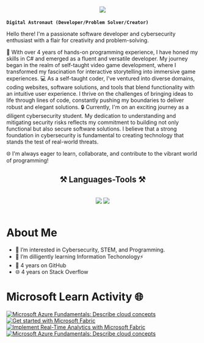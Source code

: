 <h1 align="center">
    <img src="https://readme-typing-svg.herokuapp.com/?font=Righteous&size=35&center=true&vCenter=true&width=500&height=70&duration=5000&lines=Hello+Everyone!+👋;+I'm+🧑‍🚀+Conie+151!;" />
</h1>

**`Digital Astronaut (Developer/Problem Solver/Creator)`**

Hello there! I'm a passionate software developer and cybersecurity enthusiast with a flair for creativity and problem-solving.

🚀 With over 4 years of hands-on programming experience, I have honed my skills in C# and emerged as a fluent and versatile developer. My journey began in the realm of self-taught video game development, where I transformed my fascination for interactive storytelling into immersive game experiences.
💻 As a self-taught coder, I've ventured into diverse domains, coding websites, software solutions, and tools that blend functionality with an intuitive user experience. I thrive on the challenges of bringing ideas to life through lines of code, constantly pushing my boundaries to deliver robust and elegant solutions.
🔒 Currently, I'm on an exciting journey as a diligent cybersecurity student. My dedication to understanding and mitigating security risks reflects my commitment to building not only functional but also secure software solutions. I believe that a strong foundation in cybersecurity is fundamental to creating technology that stands the test of real-world threats.

🌐 I'm always eager to learn, collaborate, and contribute to the vibrant world of programming!

<h2 align="center">⚒️ Languages-Tools ⚒️</h2>
<br/>
<div align="center">
    <img src="https://skillicons.dev/icons?i=react,html,css,vscode,github,figma,git" />
    <img src="https://skillicons.dev/icons?i=nodejs,python,javascript,firebase,c#,java" /><br>
</div>
<br/>

# About Me
- 👀 I’m interested in Cybersecurity, STEM, and Programming.
- 🌱 I’m dilligently learning Information Techonology⚡
- 📅 4 years on GitHub
- 🌐 4 years on Stack Overflow

# Microsoft Learn Activity 🌐

[![Microsoft Azure Fundamentals: Describe cloud concepts](https://learn.microsoft.com/en-us/training/achievements/microsoft-azure-fundamentals-describe-cloud-concepts.svg)](https://learn.microsoft.com/api/achievements/share/en-us/CalderaConie-2539/UFPSQJA3?sharingId=43ED87B0AA4100B9)
[![Get started with Microsoft Fabric](https://learn.microsoft.com/en-us/training/achievements/get-started-fabric.svg)](https://learn.microsoft.com/api/achievements/share/en-us/CalderaConie-2539/8RDYNT2W?sharingId=43ED87B0AA4100B9)
[![Implement Real-Time Analytics with Microsoft Fabric](https://learn.microsoft.com/en-us/training/achievements/generic-trophy.svg)](https://learn.microsoft.com/api/achievements/share/en-us/CalderaConie-2539/AQGYW327?sharingId=43ED87B0AA4100B9)
[![Microsoft Azure Fundamentals: Describe cloud concepts](https://learn.microsoft.com/en-us/training/achievements/microsoft-azure-fundamentals-describe-cloud-concepts.svg)](https://learn.microsoft.com/api/achievements/share/en-us/CalderaConie-2539/VKH5T4RM?sharingId=43ED87B0AA4100B9)

<!---
conie151/conie151 is a ✨ special ✨ repository because its `README.md` (this file) appears on your GitHub profile.
You can click the Preview link to take a look at your changes.
--->
